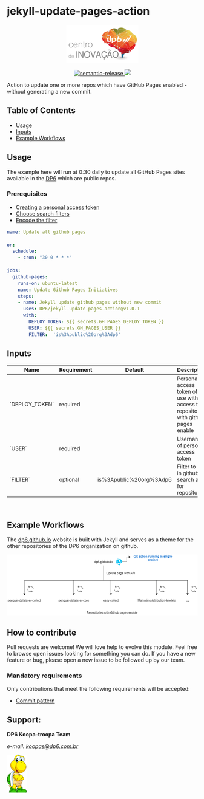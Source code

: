 # jekyll-update-pages-action

<div align="center">
  <img src="https://raw.githubusercontent.com/DP6/templates-centro-de-inovacoes/main/public/images/centro_de_inovacao_dp6.png" height="100px" />
</div>

<p align="center">
  <a href="#badge">
    <img alt="semantic-release" src="https://img.shields.io/badge/%20%20%F0%9F%93%A6%F0%9F%9A%80-semantic--release-e10079.svg">
  </a>
  <a href="https://www.codacy.com/gh/DP6/jekyll-update-pages-action/dashboard?utm_source=github.com&amp;utm_medium=referral&amp;utm_content=DP6/penguin-datalayer-core&amp;utm_campaign=Badge_Grade">
    <img src="https://app.codacy.com/project/badge/Grade/ac10d2fd82a0471889b151b14e560f20"/>
  </a>
</p>

Action to update one or more repos which have GitHub Pages enabled - without generating a new commit.

## Table of Contents

* [Usage](#usage)
* [Inputs](#inputs)
* [Example Workflows](#example-workflows)

## Usage

The example here will run at 0:30 daily to update all GitHub Pages sites available in the [DP6](https://github.com/DP6) which are public repos.

### Prerequisites

* [Creating a personal access token](https://docs.github.com/en/github/authenticating-to-github/creating-a-personal-access-token)
* [Choose search filters](https://docs.github.com/en/rest/reference/search#search-repositories)
* [Encode the filter](https://www.url-encode-decode.com/)

```yaml
name: Update all github pages

on:
  schedule:
    - cron: "30 0 * * *"

jobs:
  github-pages:
    runs-on: ubuntu-latest
    name: Update Github Pages Initiatives
    steps:
    - name: Jekyll update github pages without new commit
      uses: DP6/jekyll-update-pages-action@v1.0.1
      with:
        DEPLOY_TOKEN: ${{ secrets.GH_PAGES_DEPLOY_TOKEN }}
        USER: ${{ secrets.GH_PAGES_USER }}
        FILTER:  'is%3Apublic%20org%3Adp6'
```

## Inputs

<table>
  <thead>
    <tr>
      <th>Name</th>
      <th>Requirement</th>
      <th>Default</th>
      <th>Description</th>
    </tr>
  </thead>
  <tbody>
    <tr>
      <td>`DEPLOY_TOKEN`</td>
      <td>required</td>
      <td></td>
      <td>
       Personal access token of use with access to repositories with github pages enable
      </td>
    </tr>
    <tr>
      <td>`USER`</td>
      <td>required</td>
      <td></td>
      <td>Username of personal access token</td>
    </tr>
    <tr>
      <td>`FILTER`</td>
      <td> optional</td>
      <td>is%3Apublic%20org%3Adp6</td>
      <td>
       Filter to use in github search api for repositories
      </td>
    </tr>
  </tbody>
</table>
<br/>

## Example Workflows

The [dp6.github.io](https://dp6.github.io?utm_medium=README&utm_source=github&utm_campaign=gitacion) website is built with Jekyll and serves as a theme for the other repositories of the DP6 organization on github.

<img alt="Architecture dp6.github.io" src="https://github.com/DP6/templates-centro-de-inovacoes/raw/main/public/images/dp6-gh-pages-architecture.png"></img>

## How to contribute

Pull requests are welcome! We will love help to evolve this module. Feel free to browse open issues looking for something you can do. If you have a new feature or bug, please open a new issue to be followed up by our team.

### Mandatory requirements

Only contributions that meet the following requirements will be accepted:

- [Commit pattern](https://www.conventionalcommits.org/en/v1.0.0/)

## Support:

**DP6 Koopa-troopa Team**

_e-mail: <koopas@dp6.com.br>_

<img src="https://raw.githubusercontent.com/DP6/templates-centro-de-inovacoes/main/public/images/koopa.png" height="100" />
